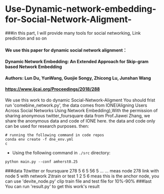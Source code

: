 # Use-Dynamic-network-embedding-for-Social-Network-Aligment-
###in this part, I will provide many tools for social networking, Link prediction and so on
#### We use this paper for dynamic social network alignment：
#### Dynamic Network Embedding: An Extended Approach for Skip-gram based Network Embedding
#### Authors: Lun Du, YunWang, Guojie Songy, Zhicong Lu, Junshan Wang
#### https://www.ijcai.org/Proceedings/2018/288
We use this work to do dynamic Social-Network-Aligment
You should frist 
                              run  'comebine_network.py',
      the data comes from IONE(Aligning Users Across Social Networks Using Network Embedding),With the permission of sharing anonymous twitter_foursquare data from Prof.Jiawei Zhang, we share the anonymous data and code of IONE here. the data and code only can be used for research purposes.
then:
```shell
# running the following command in code repos
conda env create -f dne_env.yml
c
```
- Using the following command in `./src` directory:
```shell
python main.py --conf amherst0.25
```
###data
1\twitter or foursquare
278  5
6    5
56  5
... ...
meas node 278 link with node 5 with network
2\train or test
1
2
5
6
meas this is the anchor node, you can use 'devite_node.py' clip train file and test file for 10%-90%
###last
  You can
           run 'result.py'  to get this work's result
